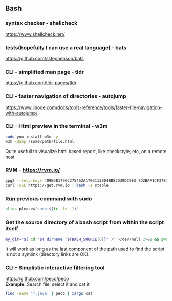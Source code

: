 ## Bash
### syntax checker - shellcheck
https://www.shellcheck.net/
### tests(hopefully I can use a real language) - bats
https://github.com/sstephenson/bats
### CLI - simplified man page - tldr
https://github.com/tldr-pages/tldr
### CLI - faster navigation of directories - autojump
https://www.linode.com/docs/tools-reference/tools/faster-file-navigation-with-autojump/
### CLI - Html preview in the terminal - w3m
```bash
sudo yum install w3m -y
w3m -dump /some/path/file.html
```
Quite usefull to visualize html based report, like checkstyle, etc, on a remote host
### RVM - https://rvm.io/
```bash
gpg2 --recv-keys 409B6B1796C275462A1703113804BB82D39DC0E3 7D2BAF1CF37B13E2069D6956105BD0E739499BDB
curl -sSL https://get.rvm.io | bash -s stable
```
### Run previous command with sudo
```bash
alias please="sudo $(fc -ln -1)"
```
### Get the source directory of a bash script from within the script itself
```bash
my_dir="$( cd "$( dirname "${BASH_SOURCE[0]}" )" >/dev/null 2>&1 && pwd )"
```
It will work as long as the last component of the path used to find the script 
is not a symlink (directory links are OK).
### CLI - Simplistic interactive filtering tool
https://github.com/peco/peco  
__Example:__ Search file, select it and cat it
```bash
find -name '*.java' | peco | xargs cat
```




